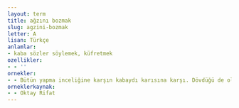 ```yaml
---
layout: term
title: ağzını bozmak
slug: agzini-bozmak
letter: A
lisan: Türkçe
anlamlar:
- kaba sözler söylemek, küfretmek
ozellikler:
- - ''
ornekler:
- - Bütün yapma inceliğine karşın kabaydı karısına karşı. Dövdüğü de oluyordu, ağzını bozduğu da.
orneklerkaynak:
- - Oktay Rifat
---
```

